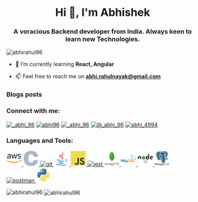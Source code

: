 <h1 align="center">Hi 👋, I'm Abhishek</h1>
<h3 align="center">A voracious Backend developer from India. Always keen to learn new Technologies.</h3>

<p align="left"> <img src="https://komarev.com/ghpvc/?username=abhirahul96&label=Profile%20views&color=0e75b6&style=flat" alt="abhirahul96" /> </p>

- 🌱 I’m currently learning **React, Angular**

- 📫 Feel free to reach me on **abhi.rahulnayak@gmail.com**

### Blogs posts
<!-- BLOG-POST-LIST:START -->
<!-- BLOG-POST-LIST:END -->

<h3 align="left">Connect with me:</h3>
<p align="left">
<a href="https://twitter.com/_abhi_96" target="blank"><img align="center" src="https://cdn.jsdelivr.net/npm/simple-icons@3.0.1/icons/twitter.svg" alt="_abhi_96" height="30" width="40" /></a>
<a href="https://linkedin.com/in/abhi96" target="blank"><img align="center" src="https://cdn.jsdelivr.net/npm/simple-icons@3.0.1/icons/linkedin.svg" alt="abhi96" height="30" width="40" /></a>
<a href="https://instagram.com/_abhi_96" target="blank"><img align="center" src="https://cdn.jsdelivr.net/npm/simple-icons@3.0.1/icons/instagram.svg" alt="_abhi_96" height="30" width="40" /></a>
<a href="https://medium.com/@_abhi_96" target="blank"><img align="center" src="https://cdn.jsdelivr.net/npm/simple-icons@3.0.1/icons/medium.svg" alt="@_abhi_96" height="30" width="40" /></a>
<a href="https://www.hackerrank.com/abhi_4994" target="blank"><img align="center" src="https://cdn.jsdelivr.net/npm/simple-icons@3.0.1/icons/hackerrank.svg" alt="abhi_4994" height="30" width="40" /></a>
</p>

<h3 align="left">Languages and Tools:</h3>
<p align="left"> <a href="https://aws.amazon.com" target="_blank"> <img src="https://raw.githubusercontent.com/devicons/devicon/master/icons/amazonwebservices/amazonwebservices-original-wordmark.svg" alt="aws" width="40" height="40"/> </a> <a href="https://www.cprogramming.com/" target="_blank"> <img src="https://raw.githubusercontent.com/devicons/devicon/master/icons/c/c-original.svg" alt="c" width="40" height="40"/> </a> <a href="https://git-scm.com/" target="_blank"> <img src="https://www.vectorlogo.zone/logos/git-scm/git-scm-icon.svg" alt="git" width="40" height="40"/> </a> <a href="https://www.java.com" target="_blank"> <img src="https://raw.githubusercontent.com/devicons/devicon/master/icons/java/java-original.svg" alt="java" width="40" height="40"/> </a> <a href="https://developer.mozilla.org/en-US/docs/Web/JavaScript" target="_blank"> <img src="https://raw.githubusercontent.com/devicons/devicon/master/icons/javascript/javascript-original.svg" alt="javascript" width="40" height="40"/> </a> <a href="https://jestjs.io" target="_blank"> <img src="https://www.vectorlogo.zone/logos/jestjsio/jestjsio-icon.svg" alt="jest" width="40" height="40"/> </a> <a href="https://www.mongodb.com/" target="_blank"> <img src="https://raw.githubusercontent.com/devicons/devicon/master/icons/mongodb/mongodb-original-wordmark.svg" alt="mongodb" width="40" height="40"/> </a> <a href="https://www.mysql.com/" target="_blank"> <img src="https://raw.githubusercontent.com/devicons/devicon/master/icons/mysql/mysql-original-wordmark.svg" alt="mysql" width="40" height="40"/> </a> <a href="https://nodejs.org" target="_blank"> <img src="https://raw.githubusercontent.com/devicons/devicon/master/icons/nodejs/nodejs-original-wordmark.svg" alt="nodejs" width="40" height="40"/> </a> <a href="https://www.postgresql.org" target="_blank"> <img src="https://raw.githubusercontent.com/devicons/devicon/master/icons/postgresql/postgresql-original-wordmark.svg" alt="postgresql" width="40" height="40"/> </a> <a href="https://postman.com" target="_blank"> <img src="https://www.vectorlogo.zone/logos/getpostman/getpostman-icon.svg" alt="postman" width="40" height="40"/> </a> <a href="https://www.python.org" target="_blank"> <img src="https://raw.githubusercontent.com/devicons/devicon/master/icons/python/python-original.svg" alt="python" width="40" height="40"/> </a> </p>

<p><img align="left" src="https://github-readme-stats.vercel.app/api/top-langs?username=abhirahul96&show_icons=true&locale=en&layout=compact" alt="abhirahul96" /></p>

<p>&nbsp;<img align="center" src="https://github-readme-stats.vercel.app/api?username=abhirahul96&show_icons=true&locale=en" alt="abhirahul96" /></p>

